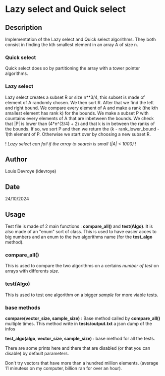 # Lazy select and Quick select

## Description
Implementation of the Lazy select and Quick select algorithms. They both consist in finding the kth smallest element in an array A of size n.

### Quick select
Quick select does so by partitioning the array with a tower pointer algorithms.
### Lazy select 
Lazy select creates a subset R or size  n**3/4, this subset is made of element of A randomly chosen. 
We then sort R. After that we find the left and right bound. We compare every element of A and make a rank (the kth smallest element has rank k) for the bounds. 
We make a subset P with countains every elements of A that are inbetween the bounds. We check that |P| is lower than (4*n^(3/4) + 2) and that k is in between the ranks of the bounds.
If so, we sort P and then we return the (k - rank_lower_bound - 1)th element of P. Otherwise we start over by choosing a new subset R.

! *Lazy select can fail if the array to search is small (|A| < 1000)* !

## Author
Louis Devroye (ldevroye)

## Date
24/10/2024

## Usage
Test file is made of 2 main functions : **compare_all()** and **test(Algo)**.
It is also made of an "enum" sort of class. This is used to have easier acces to big numbers and an enum to the two algorithms name (for the **test_algo** method).

### compare_all()
This is used to compare the two algorithms on a certains *number of test* on arrays with differents *size*.
### test(Algo)
This is used to test one algorithm on a bigger *sample* for more viable tests.
### base methods
**compare(vector_size, sample_size)** : Base method called by **compare_all()** multiple times. This method write in **tests/output.txt** a json dump of the infos

**test_algo(algo, vector_size, sample_size)** : base method for all the tests.

There are some prints here and there that are disabled (or that you can disable) by default parameters.

Don't try vectors that have more than a hundred million elements. (average 11 minutess on my computer, billion ran for over an hour).


